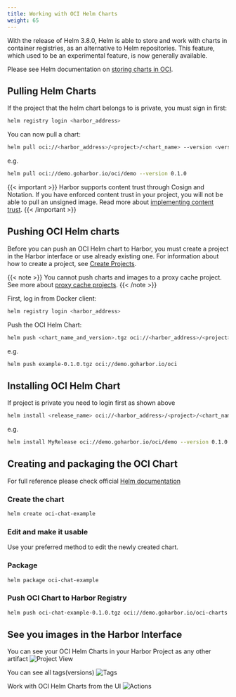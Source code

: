 ```yaml
---
title: Working with OCI Helm Charts
weight: 65
---
```


With the release of Helm 3.8.0, Helm is able to store and work with charts in container registries, as an alternative to Helm repositories. This feature, which used to be an experimental feature, is now generally available.

Please see Helm documentation on [storing charts in OCI](https://helm.sh/blog/storing-charts-in-oci/).

## Pulling Helm Charts

If the project that the helm chart belongs to is private, you must sign in first:

```sh
helm registry login <harbor_address>
```

You can now pull a chart:

```sh
helm pull oci://<harbor_address>/<project>/<chart_name> --version <version>
```

e.g.
```sh
helm pull oci://demo.goharbor.io/oci/demo --version 0.1.0
```

{{< important >}}
Harbor supports content trust through Cosign and Notation. If you have enforced content trust in your project, you will not be able to pull an unsigned image. Read more about [implementing content trust](../../project-configuration/implementing-content-trust/).
{{< /important >}}

## Pushing OCI Helm charts

Before you can push an OCI Helm chart  to Harbor, you must create a project in the Harbor interface or use already existing one. For information about how to create a project, see [Create Projects](../create-projects/_index.md).

{{< note >}}
You cannot push charts and images to a proxy cache project. See more about [proxy cache projects](../../../administration/configure-proxy-cache/).
{{< /note >}}

First, log in from Docker client:

```sh
helm registry login <harbor_address>
```

Push the OCI Helm Chart:

```sh
helm push <chart_name_and_version>.tgz oci://<harbor_address>/<project>
```

e.g.
```sh
helm push example-0.1.0.tgz oci://demo.goharbor.io/oci
```

## Installing OCI Helm Chart

If project is private you need to login first as shown above

```sh
helm install <release_name> oci://<harbor_address>/<project>/<chart_name> --version <version>
```

e.g.
```sh
helm install MyRelease oci://demo.goharbor.io/oci/demo --version 0.1.0
```

## Creating and packaging the OCI Chart
For full reference please check official [Helm documentation]()

### Create the chart
```sh
helm create oci-chat-example
```

### Edit and make it usable
Use your preferred method to edit the newly created chart.

### Package
```sh
helm package oci-chat-example
```

### Push OCI Chart to Harbor Registry
```sh
helm push oci-chat-example-0.1.0.tgz oci://demo.goharbor.io/oci-charts
```

## See you images in the Harbor Interface

You can see your OCI Helm Charts in your Harbor Project as any other artifact
![Project View](../../../img/oci/oci-chart-main-view.png)

You can see all tags(versions)
![Tags](../../../img/oci/oci-chart-tags.png)

Work with OCI Helm Charts from the UI
![Actions](../../../img/oci/oci-chart-actions.png)
